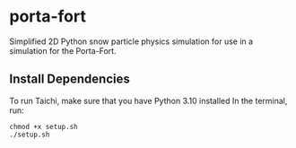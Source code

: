# porta-fort
Simplified 2D Python snow particle physics simulation for use in a simulation for the Porta-Fort.

## Install Dependencies
To run Taichi, make sure that you have Python 3.10 installed
In the terminal, run:
```
chmod +x setup.sh
./setup.sh
```
